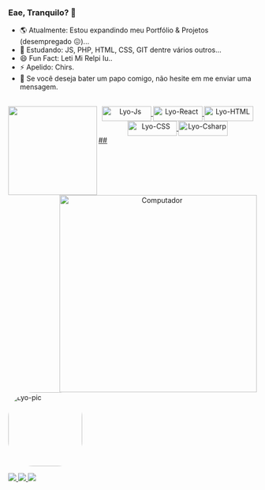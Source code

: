 ### Eae, Tranquilo? 👋

- 🌎  Atualmente: Estou expandindo meu Portfólio & Projetos (desempregado 😖)...
- 🦄  Estudando: JS, PHP, HTML, CSS, GIT dentre vários outros...
- 😄 Fun Fact: Leti Mi Relpi Iu..
- ⚡ Apelido: Chirs.
- 💌 Se você deseja bater um papo comigo, não hesite em me enviar uma mensagem.

<div align = "center">
  <a href="https://github.com/LyoDekken">
<div style = "display: inline_block"> <br>
    <img align = "left" height = "180em" src = "https://github-readme-stats.vercel.app/api?                   username=LyoDekken&show_icons=true&theme=green&include_all_commits=true&count_private=true" />
  <img src="https://raw.githubusercontent.com/MicaelliMedeiros/micaellimedeiros/master/image/computer-illustration.png" min-width="400px" max-width="400px" width="400px"           align="right" alt="Computador">
  <img align = "center" alt = "Lyo-Js" height = "30" width = "100" src = "https://img.shields.io/badge/JavaScript-F7DF1E?style=for-the-badge&logo=javascript&logoColor=black ">
  <img align = "center" alt = "Lyo-React" height = "30" width = "100" src = "https://img.shields.io/badge/React-20232A?style=for-the-badge&logo=react&logoColor=61DAFB">
  <img align = "center" alt = "Lyo-HTML" height = "30" width = "100" src = "https://img.shields.io/badge/HTML5-E34F26?style=for-the-badge&logo=html5&logoColor=white">
  <img align = "center" alt = "Lyo-CSS" height = "30" width = "100" src = "https://img.shields.io/badge/CSS3-1572B6?style=for-the-badge&logo=css3&logoColor=white ">
  <img align = "center" alt = "Lyo-Csharp" height = "30" width = "100" src = "https://img.shields.io/badge/C%2B%2B-00599C?style=for-the-badge&logo=c%2B%2B&logoColor=white">
    </div>
    </div>
  ##
 
<div> 
  <img align = "center" alt = "Lyo-pic" height = "150" style = "border-radius: 50px;" src =
  "https://pa1.narvii.com/6878/98997aad91ece57183e4c7eaf56a4d334693f4f8r1-435-235_hq.gif">
  
  <p align="left">
  <a href="https://www.instagram.com/iuricode/" alt="Instagram">
    <img src="https://img.shields.io/badge/-Instagram-1C1C1C?style=for-the-badge&logo=Instagram&logoColor=00FFFF&link=https://www.instagram.com/iuricode"/>
  </a>
  
  <a href="https://www.linkedin.com/in/iuricode" alt="Linkedin">
    <img src="https://img.shields.io/badge/-Linkedin-1C1C1C?style=for-the-badge&logo=Linkedin&logoColor=00FFFF&link=https://www.linkedin.com/in/iuricode"/>
  </a>
  
  <a href="https://discord.gg/QevDJqCzaY" alt="Discord">
    <img src="https://img.shields.io/badge/-Discord-1C1C1C?style=for-the-badge&logo=Discord&logoColor=00FFFF&link=https://discord.gg/QevDJqCzaY"/>
  </a>
</p>
  
</div>
